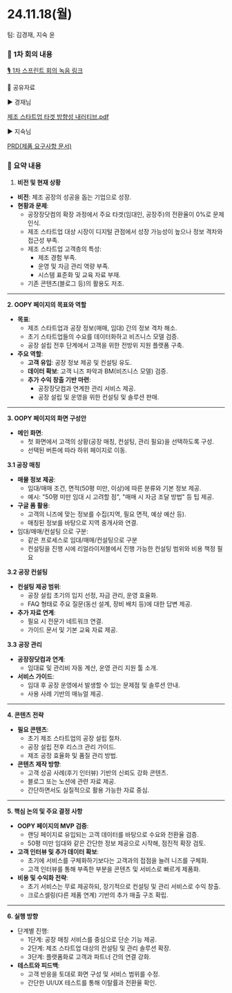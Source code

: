 # 24.11.18(월)

팀: 김경재, 지숙 윤

### 📍 1차 회의 내용

[🎙️ 1차 스프린트 회의 녹음 링크](https://clovanote.naver.com/s/xdhqrHfi6QEBFk3wahCd7gS)

📃 공유자료

▶️ 경재님

[제조 스타트업 타겟 방향성 내러티브.pdf](%25EC%25A0%259C%25EC%25A1%25B0_%25EC%258A%25A4%25ED%2583%2580%25ED%258A%25B8%25EC%2597%2585_%25ED%2583%2580%25EA%25B2%259F_%25EB%25B0%25A9%25ED%2596%25A5%25EC%2584%25B1_%25EB%2582%25B4%25EB%259F%25AC%25ED%258B%25B0%25EB%25B8%258C.pdf)

▶️ 지숙님

[PRD(제품 요구사항 문서)](https://www.notion.so/PRD-13ce98ce7f71806e860dda789d365bd2?pvs=21) 

### **🚩 요약 내용**

1. **비전 및 현재 상황**
- **비전**: 제조 공장의 성공을 돕는 기업으로 성장.
- **현황과 문제**:
    - 공장장닷컴의 확장 과정에서 주요 타겟(임대인, 공장주)의 전환율이 0%로 문제 인식.
    - 제조 스타트업 대상 시장이 디지털 관점에서 성장 가능성이 높으나 정보 격차와 접근성 부족.
    - 제조 스타트업 고객층의 특성:
        - 제조 경험 부족.
        - 운영 및 자금 관리 역량 부족.
        - 시스템 표준화 및 교육 자료 부재.
    - 기존 콘텐츠(블로그 등)의 활용도 저조.

---

**2. OOPY 페이지의 목표와 역할**

- **목표**:
    - 제조 스타트업과 공장 정보(매매, 임대) 간의 정보 격차 해소.
    - 초기 스타트업들의 수요를 데이터화하고 비즈니스 모델 검증.
    - 공장 설립 전후 단계에서 고객을 위한 전방위 지원 플랫폼 구축.
- **주요 역할**:
    - **고객 유입**: 공장 정보 제공 및 컨설팅 유도.
    - **데이터 확보**: 고객 니즈 파악과 BM(비즈니스 모델) 검증.
    - **추가 수익 창출 기반 마련**:
        - 공장장닷컴과 연계한 관리 서비스 제공.
        - 공장 설립 및 운영을 위한 컨설팅 및 솔루션 판매.

---

**3. OOPY 페이지의 화면 구성안**

- **메인 화면**:
    - 첫 화면에서 고객의 상황(공장 매칭, 컨설팅, 관리 필요)을 선택하도록 구성.
    - 선택된 버튼에 따라 하위 페이지로 이동.
    

**3.1 공장 매칭**

- **매물 정보 제공**:
    - 임대/매매 조건, 면적(50평 미만, 이상)에 따른 분류와 기본 정보 제공.
    - 예시: "50평 미만 임대 시 고려할 점", "매매 시 자금 조달 방법" 등 팁 제공.
- **구글 폼 활용**:
    - 고객의 니즈에 맞는 정보를 수집(지역, 필요 면적, 예상 예산 등).
    - 매칭된 정보를 바탕으로 지역 중개사와 연결.
- 임대/매매/컨설팅 으로 구분:
    - 같은 프로세스로 임대/매매/컨설팅으로 구분
    - 컨설팅을 진행 시에 리얼라이저블에서 진행 가능한 컨설팅 범위와 비용 책정 필요

**3.2 공장 컨설팅**

- **컨설팅 제공 범위**:
    - 공장 설립 초기의 입지 선정, 자금 관리, 운영 효율화.
    - FAQ 형태로 주요 질문(동선 설계, 장비 배치 등)에 대한 답변 제공.
- **추가 자료 연계**:
    - 필요 시 전문가 네트워크 연결.
    - 가이드 문서 및 기본 교육 자료 제공.

**3.3 공장 관리**

- **공장장닷컴과 연계**:
    - 임대료 및 관리비 자동 계산, 운영 관리 지원 툴 소개.
- **서비스 가이드**:
    - 임대 후 공장 운영에서 발생할 수 있는 문제점 및 솔루션 안내.
    - 사용 사례 기반의 매뉴얼 제공.

---

**4. 콘텐츠 전략**

- **필요 콘텐츠**:
    - 초기 제조 스타트업의 공장 설립 절차.
    - 공장 설립 전후 리스크 관리 가이드.
    - 제조 공정 효율화 및 품질 관리 방법.
- **콘텐츠 제작 방향**:
    - 고객 성공 사례(후기 인터뷰) 기반의 신뢰도 강화 콘텐츠.
    - 블로그 또는 노션에 관련 자료 제공.
    - 간단하면서도 실질적으로 활용 가능한 자료 중심.

---

**5. 핵심 논의 및 주요 결정 사항**

- **OOPY 페이지의 MVP 검증**:
    - 랜딩 페이지로 유입되는 고객 데이터를 바탕으로 수요와 전환율 검증.
    - 50평 미만 임대와 같은 간단한 정보 제공으로 시작해, 점진적 확장 검토.
- **고객 인터뷰 및 추가 데이터 확보**:
    - 초기에 서비스를 구체화하기보다는 고객과의 접점을 늘려 니즈를 구체화.
    - 고객 인터뷰를 통해 부족한 부분을 콘텐츠 및 서비스로 빠르게 제품화.
- **비용 및 수익화 전략**:
    - 초기 서비스는 무료 제공하되, 장기적으로 컨설팅 및 관리 서비스로 수익 창출.
    - 크로스셀링(다른 제품 연계) 기반의 추가 매출 구조 확립.

---

**6. 실행 방향**

- 단계별 진행:
    - 1단계: 공장 매칭 서비스를 중심으로 단순 기능 제공.
    - 2단계: 제조 스타트업 대상의 컨설팅 및 관리 솔루션 확장.
    - 3단계: 플랫폼화로 고객과 파트너 간의 연결 강화.
- **테스트와 피드백**:
    - 고객 반응을 토대로 화면 구성 및 서비스 범위를 수정.
    - 간단한 UI/UX 테스트를 통해 이탈률과 전환율 확인.